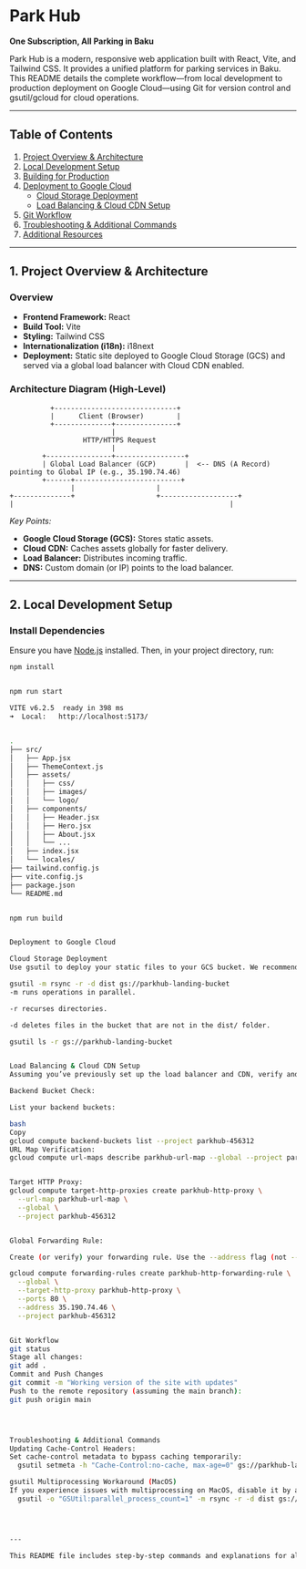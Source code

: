 # Park Hub

**One Subscription, All Parking in Baku**

Park Hub is a modern, responsive web application built with React, Vite, and Tailwind CSS. It provides a unified platform for parking services in Baku. This README details the complete workflow—from local development to production deployment on Google Cloud—using Git for version control and gsutil/gcloud for cloud operations.

---

## Table of Contents

1. [Project Overview & Architecture](#project-overview--architecture)
2. [Local Development Setup](#local-development-setup)
3. [Building for Production](#building-for-production)
4. [Deployment to Google Cloud](#deployment-to-google-cloud)
   - [Cloud Storage Deployment](#cloud-storage-deployment)
   - [Load Balancing & Cloud CDN Setup](#load-balancing--cloud-cdn-setup)
5. [Git Workflow](#git-workflow)
6. [Troubleshooting & Additional Commands](#troubleshooting--additional-commands)
7. [Additional Resources](#additional-resources)

---

## 1. Project Overview & Architecture

### Overview

- **Frontend Framework:** React  
- **Build Tool:** Vite  
- **Styling:** Tailwind CSS  
- **Internationalization (i18n):** i18next  
- **Deployment:** Static site deployed to Google Cloud Storage (GCS) and served via a global load balancer with Cloud CDN enabled.

### Architecture Diagram (High-Level)



              +------------------------------+
              |      Client (Browser)        |
              +--------------+---------------+
                             |
                      HTTP/HTTPS Request
                             |
            +----------------+-----------------+
            | Global Load Balancer (GCP)       |  <-- DNS (A Record) pointing to Global IP (e.g., 35.190.74.46)
            +------+--------------------------+
                   |                    |
    +--------------+                    +-------------------+
    |                                                     |



*Key Points:*
- **Google Cloud Storage (GCS):** Stores static assets.
- **Cloud CDN:** Caches assets globally for faster delivery.
- **Load Balancer:** Distributes incoming traffic.
- **DNS:** Custom domain (or IP) points to the load balancer.

---

## 2. Local Development Setup

### Install Dependencies

Ensure you have [Node.js](https://nodejs.org/) installed. Then, in your project directory, run:

```bash
npm install


npm run start

VITE v6.2.5  ready in 398 ms
➜  Local:   http://localhost:5173/


.
├── src/
│   ├── App.jsx
│   ├── ThemeContext.js
│   ├── assets/
│   │   ├── css/
│   │   ├── images/
│   │   └── logo/
│   ├── components/
│   │   ├── Header.jsx
│   │   ├── Hero.jsx
│   │   ├── About.jsx
│   │   └── ...
│   ├── index.jsx
│   └── locales/
├── tailwind.config.js
├── vite.config.js
├── package.json
└── README.md


npm run build


Deployment to Google Cloud

Cloud Storage Deployment
Use gsutil to deploy your static files to your GCS bucket. We recommend using rsync to ensure all files are updated.

gsutil -m rsync -r -d dist gs://parkhub-landing-bucket
-m runs operations in parallel.

-r recurses directories.

-d deletes files in the bucket that are not in the dist/ folder.

gsutil ls -r gs://parkhub-landing-bucket


Load Balancing & Cloud CDN Setup
Assuming you’ve previously set up the load balancer and CDN, verify and update resources as needed.

Backend Bucket Check:

List your backend buckets:

bash
Copy
gcloud compute backend-buckets list --project parkhub-456312
URL Map Verification:
gcloud compute url-maps describe parkhub-url-map --global --project parkhub-456312


Target HTTP Proxy:
gcloud compute target-http-proxies create parkhub-http-proxy \
  --url-map parkhub-url-map \
  --global \
  --project parkhub-456312


Global Forwarding Rule:

Create (or verify) your forwarding rule. Use the --address flag (not --ip-address):

gcloud compute forwarding-rules create parkhub-http-forwarding-rule \
  --global \
  --target-http-proxy parkhub-http-proxy \
  --ports 80 \
  --address 35.190.74.46 \
  --project parkhub-456312


Git Workflow
git status
Stage all changes:
git add .
Commit and Push Changes
git commit -m "Working version of the site with updates"
Push to the remote repository (assuming the main branch):
git push origin main




Troubleshooting & Additional Commands
Updating Cache-Control Headers:
Set cache-control metadata to bypass caching temporarily:
  gsutil setmeta -h "Cache-Control:no-cache, max-age=0" gs://parkhub-landing-bucket/index.html

gsutil Multiprocessing Workaround (MacOS)
If you experience issues with multiprocessing on MacOS, disable it by adding:
  gsutil -o "GSUtil:parallel_process_count=1" -m rsync -r -d dist gs://parkhub-landing-bucket




---

This README file includes step-by-step commands and explanations for all key areas: architecture, local development, production build, deployment to Google Cloud, and Git usage. Adjust paths, project IDs, and domain names as needed for your specific setup.






